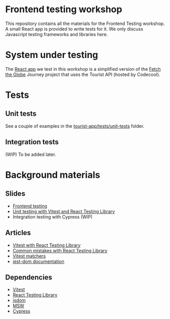 # Frontend testing workshop

This repository contains all the materials for the Frontend Testing workshop. A small React app is provided to write tests for it. We only discuss Javascript testing frameworks and libraries here.

# System under testing

The [React app](./tourist-app/) we test in this workshop is a simplified version of the [Fetch the Globe](https://journey.study/v2/learn/courses/252/modules/32753/units/4/SOLO/57202) Journey project that uses the Tourist API (hosted by Codecool).

# Tests

## Unit tests
See a couple of examples in the [tourist-app/tests/unit-tests](./tourist-app/tests/unit-tests/) folder.

## Integration tests
(WIP) To be added later.

# Background materials

## Slides
- [Frontend testing](https://docs.google.com/presentation/d/15Fl22gsDlxIaVR03MPCPJOqjyV0AtzJyODzS_dsjLCs/edit?usp=sharing)
- [Unit testing with Vitest and React Testing Library](https://docs.google.com/presentation/d/139b0HW6vwO89y8KWZXf9epjveyNFUaJaSTSOabWU4UU)
- Integration testing with Cypress (WIP)

## Articles
- [Vitest with React Testing Library](https://www.robinwieruch.de/vitest-react-testing-library/)
- [Common mistakes with React Testing Library](https://kentcdodds.com/blog/common-mistakes-with-react-testing-library)
- [Vitest matchers](https://vitest.dev/api/expect.html)
- [jest-dom documentation](https://github.com/testing-library/jest-dom)

## Dependencies
- [Vitest](https://vitest.dev/)
- [React Testing Library](https://testing-library.com/docs/react-testing-library/intro/)
- [jsdom](https://github.com/jsdom/jsdom)
- [MSW](https://mswjs.io/)
- [Cypress](https://www.cypress.io/)

